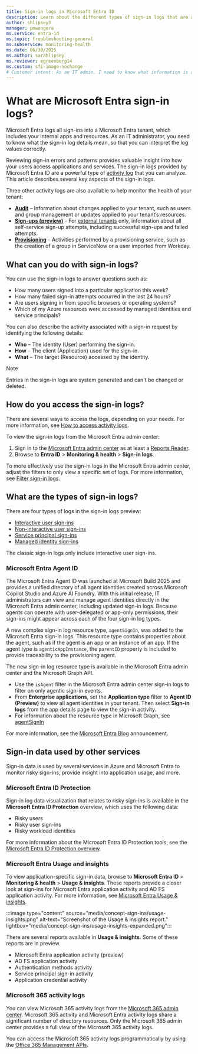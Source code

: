 ```yaml
---
title: Sign-in logs in Microsoft Entra ID
description: Learn about the different types of sign-in logs that are available in Microsoft Entra monitoring and health.
author: shlipsey3
manager: pmwongera
ms.service: entra-id
ms.topic: troubleshooting-general
ms.subservice: monitoring-health
ms.date: 06/30/2025
ms.author: sarahlipsey
ms.reviewer: egreenberg14
ms.custom: sfi-image-nochange
# Customer intent: As an IT admin, I need to know what information is available in the sign-in logs so that I can use the logs to monitor the health of my tenant and troubleshoot issues.
---
```

# What are Microsoft Entra sign-in logs?

Microsoft Entra logs all sign-ins into a Microsoft Entra tenant, which includes your internal apps and resources. As an IT administrator, you need to know what the sign-in log details mean, so that you can interpret the log values correctly.

Reviewing sign-in errors and patterns provides valuable insight into how your users access applications and services. The sign-in logs provided by Microsoft Entra ID are a powerful type of [activity log](overview-monitoring-health.md) that you can analyze. This article describes several key aspects of the sign-in logs.

Three other activity logs are also available to help monitor the health of your tenant:

- **[Audit](concept-audit-logs.md)** – Information about changes applied to your tenant, such as users and group management or updates applied to your tenant’s resources.
- **[Sign-ups (preview)](concept-sign-ups.md)** - For [external tenants](../../external-id/tenant-configurations.md) only, information about all self-service sign-up attempts, including successful sign-ups and failed attempts.
- **[Provisioning](concept-provisioning-logs.md)** – Activities performed by a provisioning service, such as the creation of a group in ServiceNow or a user imported from Workday.

## What can you do with sign-in logs?

You can use the sign-in logs to answer questions such as:

- How many users signed into a particular application this week?
- How many failed sign-in attempts occurred in the last 24 hours?
- Are users signing in from specific browsers or operating systems?
- Which of my Azure resources were accessed by managed identities and service principals?

You can also describe the activity associated with a sign-in request by identifying the following details:

- **Who** – The identity (User) performing the sign-in.
- **How** – The client (Application) used for the sign-in.  
- **What** – The target (Resource) accessed by the identity.

> [!NOTE]
> Entries in the sign-in logs are system generated and can't be changed or deleted.

## How do you access the sign-in logs?

There are several ways to access the logs, depending on your needs. For more information, see [How to access activity logs](howto-access-activity-logs.md).

To view the sign-in logs from the Microsoft Entra admin center:

1. Sign in to the [Microsoft Entra admin center](https://entra.microsoft.com) as at least a [Reports Reader](../role-based-access-control/permissions-reference.md#reports-reader).
1. Browse to **Entra ID** > **Monitoring & health** > **Sign-in logs**.

To more effectively use the sign-in logs in the Microsoft Entra admin center, adjust the filters to only view a specific set of logs. For more information, see [Filter sign-in logs](howto-customize-filter-logs.md).

## What are the types of sign-in logs?

There are four types of logs in the sign-in logs preview:

- [Interactive user sign-ins](concept-interactive-sign-ins.md)
- [Non-interactive user sign-ins](concept-noninteractive-sign-ins.md)
- [Service principal sign-ins](concept-service-principal-sign-ins.md)
- [Managed identity sign-ins](concept-managed-identity-sign-ins.md)

The classic sign-in logs only include interactive user sign-ins.

### Microsoft Entra Agent ID

The Microsoft Entra Agent ID was launched at Microsoft Build 2025 and provides a unified directory of all agent identities created across Microsoft Copilot Studio and Azure AI Foundry. With this initial release, IT administrators can view and manage agent identities directly in the Microsoft Entra admin center, including updated sign-in logs. Because agents can operate with user-delegated or app-only permissions, their sign-ins might appear across each of the four sign-in log types.

A new complex sign-in log resource type, `agentSignIn`, was added to the Microsoft Entra sign-in logs. This resource type contains properties about the agent, such as if the agent is an app or an instance of an app. If the agent type is `agenticAppInstance`, the `parentID` property is included to provide traceability to the provisioning agent.

The new sign-in log resource type is available in the Microsoft Entra admin center and the Microsoft Graph API.

- Use the `isAgent` filter in the Microsoft Entra admin center sign-in logs to filter on only agentic sign-in events.
- From **Enterprise applications**, set the **Application type** filter to **Agent ID (Preview)** to view all agent identities in your tenant. Then select **Sign-in logs** from the app details page to view the sign-in activity.
- For information about the resource type in Microsoft Graph, see [agentSignIn](/graph/api/resources/agentic-agentsignin?view=graph-rest-beta&preserve-view=true) 

For more information, see the [Microsoft Entra Blog](https://techcommunity.microsoft.com/blog/microsoft-entra-blog/announcing-microsoft-entra-agent-id-secure-and-manage-your-ai-agents/3827392) announcement.

## Sign-in data used by other services

Sign-in data is used by several services in Azure and Microsoft Entra to monitor risky sign-ins, provide insight into application usage, and more. 

### Microsoft Entra ID Protection
<a name='azure-ad-identity-protection'></a>

Sign-in log data visualization that relates to risky sign-ins is available in the **Microsoft Entra ID Protection** overview, which uses the following data:

- Risky users
- Risky user sign-ins
- Risky workload identities

For more information about the Microsoft Entra ID Protection tools, see the [Microsoft Entra ID Protection overview](../../id-protection/overview-identity-protection.md).

### Microsoft Entra Usage and insights
<a name='azure-ad-usage-and-insights'></a>

To view application-specific sign-in data, browse to **Microsoft Entra ID** > **Monitoring & health** > **Usage & insights**. These reports provide a closer look at sign-ins for Microsoft Entra application activity and AD FS application activity. For more information, see [Microsoft Entra Usage & insights](concept-usage-insights-report.md).

:::image type="content" source="media/concept-sign-ins/usage-insights.png" alt-text="Screenshot of the Usage & insights report." lightbox="media/concept-sign-ins/usage-insights-expanded.png":::

There are several reports available in **Usage & insights**. Some of these reports are in preview.

- Microsoft Entra application activity (preview)
- AD FS application activity
- Authentication methods activity
- Service principal sign-in activity
- Application credential activity

### Microsoft 365 activity logs

You can view Microsoft 365 activity logs from the [Microsoft 365 admin center](/microsoft-365/admin/admin-overview/admin-center-overview). Microsoft 365 activity and Microsoft Entra activity logs share a significant number of directory resources. Only the Microsoft 365 admin center provides a full view of the Microsoft 365 activity logs.

You can access the Microsoft 365 activity logs programmatically by using the [Office 365 Management APIs](/office/office-365-management-api/office-365-management-apis-overview).
